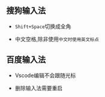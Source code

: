 
## 搜狗输入法 

* `Shift+Space`切换成全角

* 中文空格,除非使用`中文时使用英文标点`


## 百度输入法

* Vscode编辑不会跟随光标

* 删除输入法需要重启




